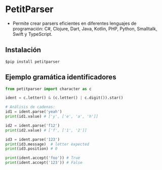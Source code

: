 # PetitParser

* Permite crear parsers eficientes en diferentes lenguajes de programación: C#, Clojure, Dart, Java, Kotlin, PHP, Python, Smalltalk, Swift y TypeScript.

## Instalación

```shell
$pip install petitparser 
```

## Ejemplo gramática identificadores

```python
from petitparser import character as c

ident = c.letter() & (c.letter() | c.digit()).star()

# Análisis de cadenas:
id1 = ident.parse('yeah')
print(id1.value) # ['y', ['e', 'a', 'h']]

id2 = ident.parse('f12')
print(id2.value) # ['f', ['1', '2']]

id3 = ident.parse('123')
print(id3.message)  # letter expected
print(id3.position) # 0

print(ident.accept('foo')) # True
print(ident.accept('123')) # False

```
